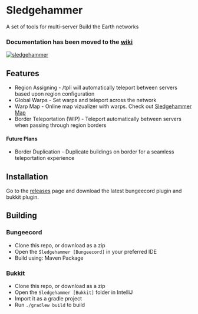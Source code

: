 # Sledgehammer
A set of tools for multi-server Build the Earth networks

### Documentation has been moved to the [wiki](https://github.com/noahhusby/Sledgehammer/wiki)

[![sledgehammer](https://github.com/noahhusby/Sledgehammer/workflows/sledgehammer/badge.svg)](https://github.com/noahhusby/sledgehammer/actions)

## Features
* Region Assigning - /tpll will automatically teleport between servers based upon region configuration
* Global Warps - Set warps and teleport across the network
* Warp Map - Online map vizualizer with warps. Check out [Sledgehammer Map](https://github.com/noahhusby/Sledgehammer-Map/releases)
* Border Teleportation (WIP) - Teleport automatically between servers when passing through region borders

#### Future Plans
* Border Duplication - Duplicate buildings on border for a seamless teleportation experience

## Installation
Go to the [releases](https://github.com/noahhusby/Sledgehammer/releases) page and download the latest bungeecord plugin and bukkit plugin.

## Building
### Bungeecord
* Clone this repo, or download as a zip
* Open the `Sledgehammer [Bungeecord]` in your preferred IDE
* Build using: Maven Package

### Bukkit
* Clone this repo, or download as a zip
* Open the `Sledgehammer [Bukkit]` folder in IntelliJ
* Import it as a gradle project
* Run `./gradlew build` to build

